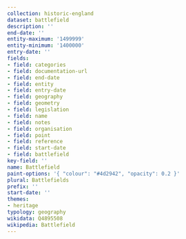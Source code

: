 ```yaml
---
collection: historic-england
dataset: battlefield
description: ''
end-date: ''
entity-maximum: '1499999'
entity-minimum: '1400000'
entry-date: ''
fields:
- field: categories
- field: documentation-url
- field: end-date
- field: entity
- field: entry-date
- field: geography
- field: geometry
- field: legislation
- field: name
- field: notes
- field: organisation
- field: point
- field: reference
- field: start-date
- field: battlefield
key-field: ''
name: Battlefield
paint-options: '{ "colour": "#4d2942", "opacity": 0.2 }'
plural: Battlefields
prefix: ''
start-date: ''
themes:
- heritage
typology: geography
wikidata: Q4895508
wikipedia: Battlefield
---
```

